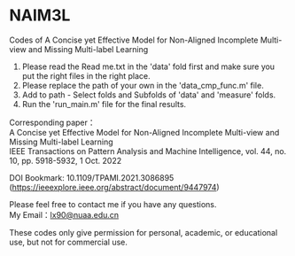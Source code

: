 # NAIM3L
Codes of A Concise yet Effective Model for Non-Aligned Incomplete Multi-view and Missing Multi-label Learning

1. Please read the Read me.txt in the 'data' fold first and make sure you put the right files in the right place.
2. Please replace the path of your own in the 'data_cmp_func.m' file.
3. Add to path - Select folds and Subfolds of 'data' and  'measure' folds. 
4. Run the 'run_main.m' file for the final results. 



Corresponding paper：  
A Concise yet Effective Model for Non-Aligned Incomplete Multi-view and Missing Multi-label Learning  
IEEE Transactions on Pattern Analysis and Machine Intelligence, vol. 44, no. 10, pp. 5918-5932, 1 Oct. 2022 

DOI Bookmark: 10.1109/TPAMI.2021.3086895  
(https://ieeexplore.ieee.org/abstract/document/9447974)


Please feel free to contact me if you have any questions.  
My Email：lx90@nuaa.edu.cn

These codes only give permission for personal, academic, or educational use, but not for commercial use.
